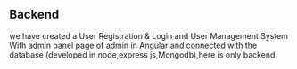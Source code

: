 ## Backend
we have created a User Registration &amp; Login and User Management System With admin panel page of admin in Angular and connected with the database (developed in node,express js,Mongodb),here is only backend
